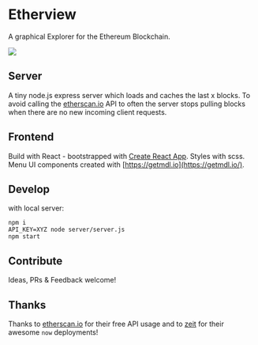 # Etherview

A graphical Explorer for the Ethereum Blockchain.

![](https://user-images.githubusercontent.com/1611635/35013888-279cf822-fb0f-11e7-8145-66258e65d31e.png)

## Server

A tiny node.js express server which loads and caches the last x blocks. To avoid calling the [etherscan.io](https://etherscan.io) API to often the server stops pulling blocks when there are no new incoming client requests.

## Frontend

Build with React - bootstrapped with [Create React App](https://github.com/facebookincubator/create-react-app). Styles with scss. Menu UI components created with [https://getmdl.io](https://getmdl.io/).

## Develop

with local server:

```
npm i
API_KEY=XYZ node server/server.js
npm start
```

## Contribute

Ideas, PRs & Feedback welcome!

## Thanks

Thanks to [etherscan.io](https://etherscan.io) for their free API usage and to [zeit](https://zeit.co/now) for their awesome `now` deployments!
